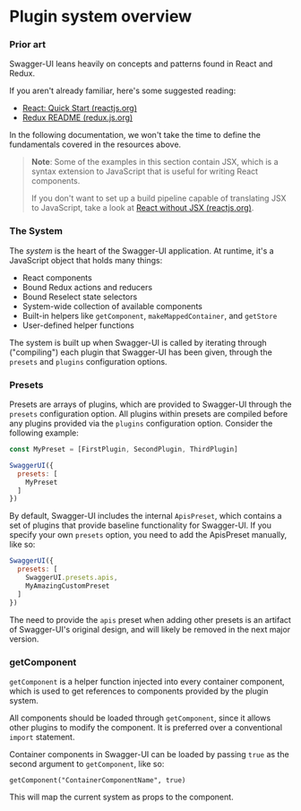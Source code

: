 # Plugin system overview

### Prior art

Swagger-UI leans heavily on concepts and patterns found in React and Redux.

If you aren't already familiar, here's some suggested reading:

- [React: Quick Start (reactjs.org)](https://reactjs.org/docs/hello-world.html)
- [Redux README (redux.js.org)](http://redux.js.org/)

In the following documentation, we won't take the time to define the fundamentals covered in the resources above.

> **Note**: Some of the examples in this section contain JSX, which is a syntax extension to JavaScript that is useful for writing React components.
>
> If you don't want to set up a build pipeline capable of translating JSX to JavaScript, take a look at [React without JSX (reactjs.org)](https://reactjs.org/docs/react-without-jsx.html).

### The System

The _system_ is the heart of the Swagger-UI application. At runtime, it's a JavaScript object that holds many things:

- React components
- Bound Redux actions and reducers
- Bound Reselect state selectors
- System-wide collection of available components
- Built-in helpers like `getComponent`, `makeMappedContainer`, and `getStore`
- User-defined helper functions

The system is built up when Swagger-UI is called by iterating through ("compiling") each plugin that Swagger-UI has been given, through the `presets` and `plugins` configuration options.

### Presets

Presets are arrays of plugins, which are provided to Swagger-UI through the `presets` configuration option. All plugins within presets are compiled before any plugins provided via the `plugins` configuration option. Consider the following example:

```javascript
const MyPreset = [FirstPlugin, SecondPlugin, ThirdPlugin]

SwaggerUI({
  presets: [
    MyPreset
  ]
})
```

By default, Swagger-UI includes the internal `ApisPreset`, which contains a set of plugins that provide baseline functionality for Swagger-UI. If you specify your own `presets` option, you need to add the ApisPreset manually, like so:

```javascript
SwaggerUI({
  presets: [
    SwaggerUI.presets.apis,
    MyAmazingCustomPreset
  ]
})
```

The need to provide the `apis` preset when adding other presets is an artifact of Swagger-UI's original design, and will likely be removed in the next major version.

### getComponent

`getComponent` is a helper function injected into every container component, which is used to get references to components provided by the plugin system.

All components should be loaded through `getComponent`, since it allows other plugins to modify the component. It is preferred over a conventional `import` statement.

Container components in Swagger-UI can be loaded by passing `true` as the second argument to `getComponent`, like so:

```
getComponent("ContainerComponentName", true)
```

This will map the current system as props to the component.

